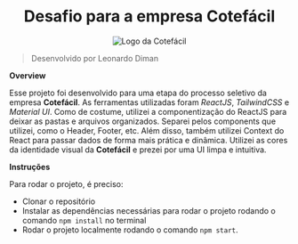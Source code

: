 <h1 align="center">Desafio para a empresa Cotefácil</h1>

<div align="center">

![Logo da Cotefácil](https://cotefacil.online/wp-content/uploads/2021/09/logo_rodape_micro_cotefacil.png)

</div>


> Desenvolvido por Leonardo Diman

**Overview**

Esse projeto foi desenvolvido para uma etapa do processo seletivo da empresa __Cotefácil__. As ferramentas utilizadas foram *ReactJS*, *TailwindCSS* e *Material UI*. Como de costume, utilizei a componentização do ReactJS para deixar as pastas e arquivos organizados. Separei pelos components que utilizei, como o Header, Footer, etc. Além disso, também utilizei Context
do React para passar dados de forma mais prática e dinâmica. Utilizei as cores da identidade visual da __Cotefácil__ e prezei por uma UI limpa e intuitiva.

**Instruções**

Para rodar o projeto, é preciso:

* Clonar o repositório
* Instalar as dependências necessárias para rodar o projeto rodando o comando `npm install` no terminal
* Rodar o projeto localmente rodando o comando `npm start`.
